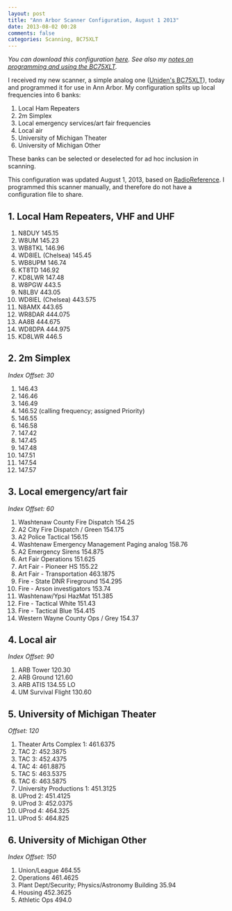 ```yaml
---
layout: post
title: "Ann Arbor Scanner Configuration, August 1 2013"
date: 2013-08-02 00:28
comments: false
categories: Scanning, BC75XLT
---
```


*You can download this configuration [here](/files/Ann_Arbor_cdzombak_2013-08.bc75xlt_ss). See also my [notes on programming and using the BC75XLT](/blog/2013/10/programming-and-using-the-bc75xlt/).*

I received my new scanner, a simple analog one ([Uniden's BC75XLT](http://www.amazon.com/gp/product/B00A1VSO9M/ref=as_li_ss_tl?ie=UTF8&camp=1789&creative=390957&creativeASIN=B00A1VSO9M&linkCode=as2&tag=cdzombak-20)), today and programmed it for use in Ann Arbor. My configuration splits up local frequencies into 6 banks:

1. Local Ham Repeaters
2. 2m Simplex
3. Local emergency services/art fair frequencies
4. Local air
5. University of Michigan Theater
6. University of Michigan Other

These banks can be selected or deselected for ad hoc inclusion in scanning.

This configuration was updated August 1, 2013, based on [RadioReference](http://www.radioreference.com/apps/db/?ctid=1307). I programmed this scanner manually, and therefore do not have a configuration file to share.

## 1. Local Ham Repeaters, VHF and UHF

1. N8DUY 145.15
2. W8UM 145.23
3. WB8TKL 146.96
4. WD8IEL (Chelsea) 145.45
5. WB8UPM 146.74
6. KT8TD 146.92
7. KD8LWR 147.48
8. W8PGW 443.5
9. N8LBV 443.05
10. WD8IEL (Chelsea) 443.575
11. N8AMX 443.65
12. WR8DAR 444.075
13. AA8B 444.675
14. WD8DPA 444.975
15. KD8LWR 446.5

## 2. 2m Simplex

*Index Offset: 30*

1. 146.43
2. 146.46
3. 146.49
4. 146.52 (calling frequency; assigned Priority)
5. 146.55
6. 146.58
7. 147.42
8. 147.45
9. 147.48
10. 147.51
11. 147.54
12. 147.57

## 3. Local emergency/art fair

*Index Offset: 60*

1. Washtenaw County Fire Dispatch 154.25
2. A2 City Fire Dispatch / Green 154.175
3. A2 Police Tactical 156.15
4. Washtenaw Emergency Management Paging analog 158.76
5. A2 Emergency Sirens 154.875
6. Art Fair Operations 151.625
7. Art Fair - Pioneer HS 155.22
8. Art Fair - Transportation 463.1875
9. Fire - State DNR Fireground 154.295
10. Fire - Arson investigators 153.74
11. Washtenaw/Ypsi HazMat 151.385
12. Fire - Tactical White 151.43
13. Fire - Tactical Blue 154.415
14. Western Wayne County Ops / Grey 154.37

## 4. Local air

*Index Offset: 90*

1. ARB Tower 120.30
2. ARB Ground 121.60
3. ARB ATIS 134.55 LO
4. UM Survival Flight 130.60

## 5. University of Michigan Theater

*Offset: 120*

1. Theater Arts Complex 1: 461.6375
2. TAC 2: 452.3875
3. TAC 3: 452.4375
4. TAC 4: 461.8875
5. TAC 5: 463.5375
6. TAC 6: 463.5875
7. University Productions 1: 451.3125
8. UProd 2: 451.4125
9. UProd 3: 452.0375
10. UProd 4: 464.325
11. UProd 5: 464.825

## 6. University of Michigan Other

*Index Offset: 150*

1. Union/League 464.55
2. Operations 461.4625
3. Plant Dept/Security; Physics/Astronomy Building 35.94
4. Housing 452.3625
5. Athletic Ops 494.0
